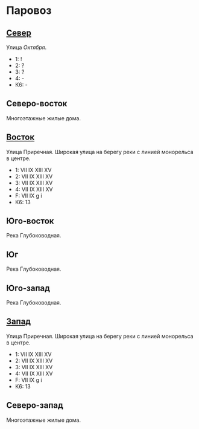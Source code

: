 # Паровоз

## [Север](./10545120.md)

Улица *Октября*.

* 1:    !
* 2:    ?
* 3:    ?
* 4:    -
* K6:   -

## Северо-восток

Многоэтажные жилые дома.

## [Восток](./580115.md)

Улица Приречная.
Широкая улица на берегу реки с линией монорельса в центре.

* 1:    VII IX  XIII    XV
* 2:    VII IX  XIII    XV
* 3:    VII IX  XIII    XV
* 4:    VII IX  XIII    XV
* F:    VII IX
        g   i
* K6:   13

## Юго-восток

Река Глубоководная.

## Юг

Река Глубоководная.

## Юго-запад

Река Глубоководная.

## [Запад](./10540125.md)

Улица Приречная.
Широкая улица на берегу реки с линией монорельса в центре.

* 1:    VII IX  XIII    XV
* 2:    VII IX  XIII    XV
* 3:    VII IX  XIII    XV
* 4:    VII IX  XIII    XV
* F:    VII IX
        g   i
* K6:   13

## Северо-запад

Многоэтажные жилые дома.
